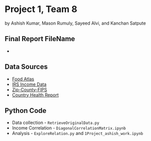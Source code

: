 # Project 1, Team 8
by Ashish Kumar, Mason Rumuly, Sayeed Alvi, and Kanchan Satpute

## Final Report FileName
 * 

## Data Sources
 * [Food Atlas](https://www.ers.usda.gov/data-products/food-environment-atlas/data-access-and-documentation-downloads)
 * [IRS Income Data](https://www.irs.gov/statistics/soi-tax-stats-individual-income-tax-statistics-zip-code-data-soi)
 * [Zip-County-FIPS](https://www.kaggle.com/danofer/zipcodes-county-fips-crosswalk/home)
 * [Country Health Report](https://github.com/CourseReps/ECEN689-Fall2018/blob/master/Projects/1ProjectFiles/Team8/2015-County-Health-Rankings-Data.xls)

## Python Code
 * Data collection - `RetrieveOriginalData.py`
 * Income Correlation - `DiagonalCorrelationMatrix.ipynb`
 * Analysis - `ExploreRelation.py` and `1Project_ashish_work.ipynb`
